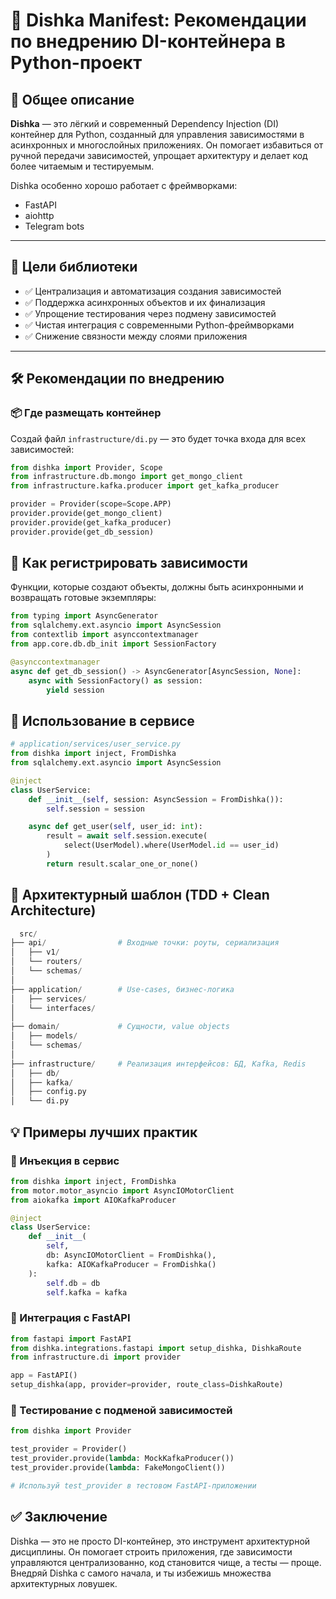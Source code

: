 # 🧩 Dishka Manifest: Рекомендации по внедрению DI-контейнера в Python-проект

## 📘 Общее описание

**Dishka** — это лёгкий и современный Dependency Injection (DI) контейнер для Python, созданный для управления зависимостями в асинхронных и многослойных приложениях. Он помогает избавиться от ручной передачи зависимостей, упрощает архитектуру и делает код более читаемым и тестируемым.

Dishka особенно хорошо работает с фреймворками:
- FastAPI
- aiohttp
- Telegram bots

---

## 🎯 Цели библиотеки

- ✅ Централизация и автоматизация создания зависимостей
- ✅ Поддержка асинхронных объектов и их финализация
- ✅ Упрощение тестирования через подмену зависимостей
- ✅ Чистая интеграция с современными Python-фреймворками
- ✅ Снижение связности между слоями приложения

---

## 🛠 Рекомендации по внедрению

### 📦 Где размещать контейнер

Создай файл `infrastructure/di.py` — это будет точка входа для всех зависимостей:

```python
from dishka import Provider, Scope
from infrastructure.db.mongo import get_mongo_client
from infrastructure.kafka.producer import get_kafka_producer

provider = Provider(scope=Scope.APP)
provider.provide(get_mongo_client)
provider.provide(get_kafka_producer)
provider.provide(get_db_session)
```

## 🧠 Как регистрировать зависимости
Функции, которые создают объекты, должны быть асинхронными и возвращать готовые экземпляры:

```python
from typing import AsyncGenerator
from sqlalchemy.ext.asyncio import AsyncSession
from contextlib import asynccontextmanager
from app.core.db.db_init import SessionFactory

@asynccontextmanager
async def get_db_session() -> AsyncGenerator[AsyncSession, None]:
    async with SessionFactory() as session:
        yield session
```


## 🧠 Использование в сервисе

```python
# application/services/user_service.py
from dishka import inject, FromDishka
from sqlalchemy.ext.asyncio import AsyncSession

@inject
class UserService:
    def __init__(self, session: AsyncSession = FromDishka()):
        self.session = session

    async def get_user(self, user_id: int):
        result = await self.session.execute(
            select(UserModel).where(UserModel.id == user_id)
        )
        return result.scalar_one_or_none()
```


## 🧱 Архитектурный шаблон (TDD + Clean Architecture)

```python
  src/
├── api/                # Входные точки: роуты, сериализация
│   ├── v1/
│   └── routers/
│   └── schemas/
│
├── application/        # Use-cases, бизнес-логика
│   ├── services/
│   └── interfaces/
│
├── domain/             # Сущности, value objects
│   ├── models/
│   └── schemas/
│
├── infrastructure/     # Реализация интерфейсов: БД, Kafka, Redis
│   ├── db/
│   ├── kafka/
│   ├── config.py
│   └── di.py
```

## 💡 Примеры лучших практик
### 🔧 Инъекция в сервис


```python
from dishka import inject, FromDishka
from motor.motor_asyncio import AsyncIOMotorClient
from aiokafka import AIOKafkaProducer

@inject
class UserService:
    def __init__(
        self,
        db: AsyncIOMotorClient = FromDishka(),
        kafka: AIOKafkaProducer = FromDishka()
    ):
        self.db = db
        self.kafka = kafka

```

### 🚀 Интеграция с FastAPI


```python
from fastapi import FastAPI
from dishka.integrations.fastapi import setup_dishka, DishkaRoute
from infrastructure.di import provider

app = FastAPI()
setup_dishka(app, provider=provider, route_class=DishkaRoute)

```

### 🧪 Тестирование с подменой зависимостей

```python
from dishka import Provider

test_provider = Provider()
test_provider.provide(lambda: MockKafkaProducer())
test_provider.provide(lambda: FakeMongoClient())

# Используй test_provider в тестовом FastAPI-приложении
```

## ✅ Заключение
Dishka — это не просто DI-контейнер, это инструмент архитектурной дисциплины. Он помогает строить приложения, где зависимости управляются централизованно, код становится чище, а тесты — проще. Внедряй Dishka с самого начала, и ты избежишь множества архитектурных ловушек.

      
